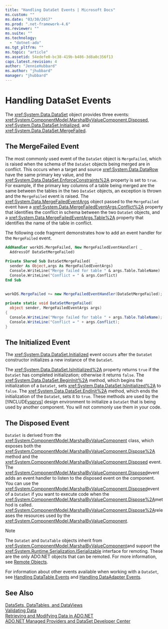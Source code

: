 ```yaml
---
title: "Handling DataSet Events | Microsoft Docs"
ms.custom: ""
ms.date: "03/30/2017"
ms.prod: ".net-framework-4.6"
ms.reviewer: ""
ms.suite: ""
ms.technology: 
  - "dotnet-ado"
ms.tgt_pltfrm: ""
ms.topic: "article"
ms.assetid: 54edefe0-bc38-419b-b486-3d8a0c356f13
caps.latest.revision: 4
author: "JennieHubbard"
ms.author: "jhubbard"
manager: "jhubbard"
---
```

# Handling DataSet Events
The <xref:System.Data.DataSet> object provides three events: <xref:System.ComponentModel.MarshalByValueComponent.Disposed>, <xref:System.Data.DataSet.Initialized>, and <xref:System.Data.DataSet.MergeFailed>.  
  
## The MergeFailed Event  
 The most commonly used event of the `DataSet` object is `MergeFailed`, which is raised when the schema of the `DataSet` objects being merged are in conflict. This occurs when a target and source <xref:System.Data.DataRow> have the same primary key value, and the <xref:System.Data.DataSet.EnforceConstraints%2A> property is set to `true`. For example, if the primary key columns of a table being merged are the same between the tables in the two `DataSet` objects, an exception is thrown and the `MergeFailed` event is raised. The <xref:System.Data.MergeFailedEventArgs> object passed to the `MergeFailed` event have a <xref:System.Data.MergeFailedEventArgs.Conflict%2A> property that identifies the conflict in schema between the two `DataSet` objects, and a <xref:System.Data.MergeFailedEventArgs.Table%2A> property that identifies the name of the table in conflict.  
  
 The following code fragment demonstrates how to add an event handler for the `MergeFailed` event.  
  
```vb  
AddHandler workDS.MergeFailed, New MergeFailedEventHandler( _  
  AddressOf DataSetMergeFailed)  
  
Private Shared Sub DataSetMergeFailed(  _  
  sender As Object,args As MergeFailedEventArgs)  
  Console.WriteLine("Merge failed for table " & args.Table.TableName)  
  Console.WriteLine("Conflict = " & args.Conflict)  
End Sub  
  
```  
  
```csharp  
workDS.MergeFailed += new MergeFailedEventHandler(DataSetMergeFailed);  
  
private static void DataSetMergeFailed(  
  object sender, MergeFailedEventArgs args)  
{  
  Console.WriteLine("Merge failed for table " + args.Table.TableName);  
  Console.WriteLine("Conflict = " + args.Conflict);  
}  
```  
  
## The Initialized Event  
 The <xref:System.Data.DataSet.Initialized> event occurs after the `DataSet` constructor initializes a new instance of the `DataSet`.  
  
 The <xref:System.Data.DataSet.IsInitialized%2A> property returns `true` if the `DataSet` has completed initialization; otherwise it returns `false`. The <xref:System.Data.DataSet.BeginInit%2A> method, which begins the initialization of a `DataSet`, sets <xref:System.Data.DataSet.IsInitialized%2A> to `false`. The <xref:System.Data.DataSet.EndInit%2A> method, which ends the initialization of the `DataSet`, sets it to `true`. These methods are used by the [!INCLUDE[vsprvs](../../../../../includes/vsprvs-md.md)] design environment to initialize a `DataSet` that is being used by another component. You will not commonly use them in your code.  
  
## The Disposed Event  
 `DataSet` is derived from the <xref:System.ComponentModel.MarshalByValueComponent> class, which exposes both the <xref:System.ComponentModel.MarshalByValueComponent.Dispose%2A> method and the <xref:System.ComponentModel.MarshalByValueComponent.Disposed> event. The <xref:System.ComponentModel.MarshalByValueComponent.Disposed>event adds an event handler to listen to the disposed event on the component. You can use the <xref:System.ComponentModel.MarshalByValueComponent.Disposed>event of a `DataSet` if you want to execute code when the <xref:System.ComponentModel.MarshalByValueComponent.Dispose%2A>method is called. <xref:System.ComponentModel.MarshalByValueComponent.Dispose%2A>releases the resources used by the <xref:System.ComponentModel.MarshalByValueComponent>.  
  
> [!NOTE]
>  The `DataSet` and `DataTable` objects inherit from <xref:System.ComponentModel.MarshalByValueComponent>and support the <xref:System.Runtime.Serialization.ISerializable> interface for remoting. These are the only ADO.NET objects that can be remoted. For more information, see [Remote Objects](http://msdn.microsoft.com/en-us/515686e6-0a8d-42f7-8188-73abede57c58).  
  
 For information about other events available when working with a `DataSet`, see [Handling DataTable Events](../../../../../docs/framework/data/adonet/dataset-datatable-dataview/handling-datatable-events.md) and [Handling DataAdapter Events](../../../../../docs/framework/data/adonet/handling-dataadapter-events.md).  
  
## See Also  
 [DataSets, DataTables, and DataViews](../../../../../docs/framework/data/adonet/dataset-datatable-dataview/datasets-datatables-and-dataviews.md)   
 [Validating Data](../Topic/Validating%20Data.md)   
 [Retrieving and Modifying Data in ADO.NET](../../../../../docs/framework/data/adonet/retrieving-and-modifying-data-in-ado-net.md)   
 [ADO.NET Managed Providers and DataSet Developer Center](http://go.microsoft.com/fwlink/?LinkId=217917)